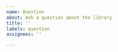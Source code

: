 ```yaml
---
name: Question
about: Ask a question about the library
title: ''
labels: question
assignees: ''

---
```



